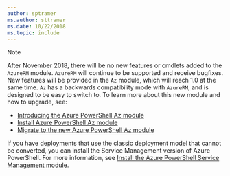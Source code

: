 ```yaml
---
author: sptramer
ms.author: sttramer
ms.date: 10/22/2018
ms.topic: include
---
```


> [!NOTE]
> 
> After November 2018, there will be no new features or cmdlets added to the `AzureRM` module. `AzureRM` will continue to be supported and
> receive bugfixes. New features will be provided in the `Az` module, which will reach 1.0 at the same time. `Az` has a backwards compatibility
> mode with `AzureRM`, and is designed to be easy to switch to. To learn more about this new module and how to upgrade, see:
>
> * [Introducing the Azure PowerShell Az module](/powershell/azure/new-azureps-module-az)
> * [Install Azure PowerShell Az module](/powershell/azure/install-az-ps)
> * [Migrate to the new Azure PowerShell Az module](/powershell/azure/migrate-from-azurerm-to-az)
>
> If you have deployments that use the classic deployment model that cannot be converted,
> you can install the Service Management version of Azure PowerShell. For more information, see
> [Install the Azure PowerShell Service Management module](/powershell/azure/servicemanagement/install-azure-ps).
